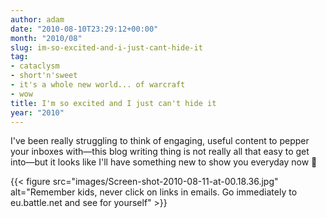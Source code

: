 ```yaml
---
author: adam
date: "2010-08-10T23:29:12+00:00"
month: "2010/08"
slug: im-so-excited-and-i-just-cant-hide-it
tag:
- cataclysm
- short'n'sweet
- it's a whole new world... of warcraft
- wow
title: I'm so excited and I just can't hide it
year: "2010"
---
```


I've been really struggling to think of engaging, useful content to pepper your inboxes with—this blog writing thing is not really all that easy to get into—but it looks like I'll have something new to show you everyday now 🙂

{{< figure src="images/Screen-shot-2010-08-11-at-00.18.36.jpg" alt="Remember kids, never click on links in emails. Go immediately to eu.battle.net and see for yourself" >}}

<!--more-->